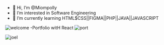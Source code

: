 
- 👋 Hi, I’m @Miompolly
- 👀 I’m interested in Software Engineering
- 🌱 I’m currently learning HTML$CSS||FIGMA||PHP||JAVA||JAVASCRIPT

![welcome](https://user-images.githubusercontent.com/104558335/200170670-2021a8b2-cd8b-4cd0-bd75-b95ef777718e.gif)
-Portfolio witH React
![port](https://user-images.githubusercontent.com/104558335/200170701-226a5af3-890b-4608-85fb-760f63d39777.png)


![joel](https://user-images.githubusercontent.com/104558335/195331021-5e17b7e3-87f5-4c73-bf2b-c01047e2e62a.png)


